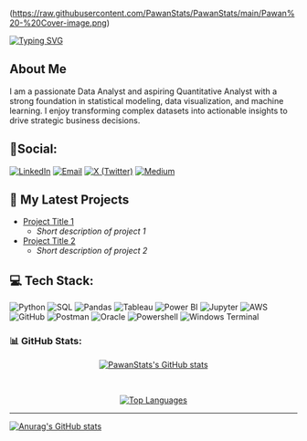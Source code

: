 (https://raw.githubusercontent.com/PawanStats/PawanStats/main/Pawan%20-%20Cover-image.png)

[![Typing SVG](https://readme-typing-svg.demolab.com?font=Fira+Code&duration=4000&pause=1000&center=true&vCenter=true&width=435&lines=Hi%F0%9F%91%8B%2C+;I+am+Pawan+..;Data+Analyst;Quantitative+Analyst)](https://git.io/typing-svg)

## About Me

I am a passionate Data Analyst and aspiring Quantitative Analyst with a strong foundation in statistical modeling, data visualization, and machine learning. I enjoy transforming complex datasets into actionable insights to drive strategic business decisions.



## 🔗Social:

[![LinkedIn](https://img.shields.io/badge/LinkedIn-0A66C2?style=for-the-badge&logo=linkedin&logoColor=white)](https://www.linkedin.com/in/pawan-dighore-5ba02530a)
[![Email](https://img.shields.io/badge/Email-D14836?style=for-the-badge&logo=gmail&logoColor=white)](mailto:pawandighore22@gmail.com)
[![X (Twitter)](https://img.shields.io/badge/X-000000?style=for-the-badge&logo=x&logoColor=white)](https://x.com/xe_stoner?t=ZbRMXVg2wzoU9e_q5Yt7Qg&s=09)
[![Medium](https://img.shields.io/badge/Medium-000000?style=for-the-badge&logo=medium&logoColor=white)](Your_Medium_URL_Here)

## 🚀 My Latest Projects

- [Project Title 1](link-to-project-1)
  - *Short description of project 1*
- [Project Title 2](link-to-project-2)
  - *Short description of project 2*
 
## 💻 Tech Stack: 
![Python](https://img.shields.io/badge/Python-3776AB?style=for-the-badge&logo=python&logoColor=white)
![SQL](https://img.shields.io/badge/SQL-4479A1?style=for-the-badge&logo=mysql&logoColor=white)
![Pandas](https://img.shields.io/badge/Pandas-150458?style=for-the-badge&logo=pandas&logoColor=white)
![Tableau](https://img.shields.io/badge/Tableau-E97627?style=for-the-badge&logo=tableau&logoColor=white)
![Power BI](https://img.shields.io/badge/Power%20BI-F2C811?style=for-the-badge&logo=power%20bi&logoColor=black)
![Jupyter](https://img.shields.io/badge/Jupyter-F37626?style=for-the-badge&logo=jupyter&logoColor=white)
![AWS](https://img.shields.io/badge/AWS-232F3E?style=for-the-badge&logo=amazon-aws&logoColor=white)
![GitHub](https://img.shields.io/badge/GitHub-100000?style=for-the-badge&logo=github&logoColor=white) 
![Postman](https://img.shields.io/badge/Postman-FF6C37?style=for-the-badge&logo=postman&logoColor=white)
![Oracle](https://img.shields.io/badge/Oracle-F80000?style=for-the-badge&logo=oracle&logoColor=white) 
![Powershell](https://img.shields.io/badge/Powershell-5391FE?style=for-the-badge&logo=powershell&logoColor=white) 
![Windows Terminal](https://img.shields.io/badge/Windows%20Terminal-4D4D4D?style=for-the-badge&logo=windows%20terminal&logoColor=white)


### 📊 GitHub Stats:

<div align="center">
  
  [![PawanStats's GitHub stats](https://github-readme-stats.vercel.app/api?username=PawanStats&show_icons=true&theme=dark)](https://github.com/anuraghazra/github-readme-stats)
  
  <br/>
  
  [![Top Languages](https://github-readme-stats.vercel.app/api/top-langs/?username=PawanStats&layout=compact&theme=dark)](https://github.com/anuraghazra/github-readme-stats)

</div>

---
[![Anurag's GitHub stats](https://github-readme-stats.vercel.app/api?username=PawanStats)](https://github.com/PawanStats/github-readme-stats)
